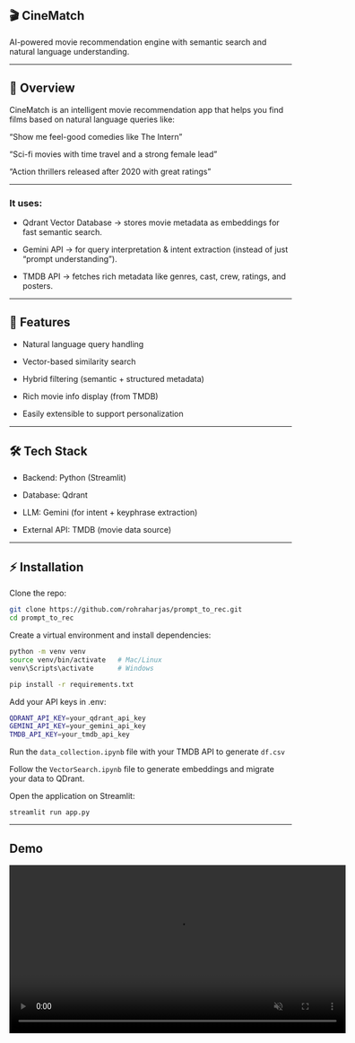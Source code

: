 ## 🎬 CineMatch

AI-powered movie recommendation engine with semantic search and natural language understanding.

---

## 📌 Overview

CineMatch is an intelligent movie recommendation app that helps you find films based on natural language queries like:

“Show me feel-good comedies like The Intern”

“Sci-fi movies with time travel and a strong female lead”

“Action thrillers released after 2020 with great ratings”

---

### It uses:

- Qdrant Vector Database → stores movie metadata as embeddings for fast semantic search.

- Gemini API → for query interpretation & intent extraction (instead of just “prompt understanding”).

- TMDB API → fetches rich metadata like genres, cast, crew, ratings, and posters.

---

## 🚀 Features

- Natural language query handling

- Vector-based similarity search

- Hybrid filtering (semantic + structured metadata)

- Rich movie info display (from TMDB)

- Easily extensible to support personalization

---

## 🛠️ Tech Stack

- Backend: Python (Streamlit)

- Database: Qdrant

- LLM: Gemini (for intent + keyphrase extraction)

- External API: TMDB (movie data source)

---

## ⚡ Installation

Clone the repo:

```bash
git clone https://github.com/rohraharjas/prompt_to_rec.git
cd prompt_to_rec
```

Create a virtual environment and install dependencies:

```bash
python -m venv venv
source venv/bin/activate   # Mac/Linux
venv\Scripts\activate      # Windows

pip install -r requirements.txt
```

Add your API keys in .env:

```bash
QDRANT_API_KEY=your_qdrant_api_key
GEMINI_API_KEY=your_gemini_api_key
TMDB_API_KEY=your_tmdb_api_key
```

Run the `data_collection.ipynb` file with your TMDB API to generate `df.csv`

Follow the `VectorSearch.ipynb` file to generate embeddings and migrate your data to QDrant.

Open the application on Streamlit:

`streamlit run app.py`

---

## Demo
<video width="600" autoplay loop muted>
  <source src="demo.webm" type="video/webm">
  Your browser does not support the video tag.
</video>
